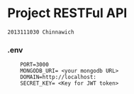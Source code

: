 # Project RESTFul API
``2013111030 Chinnawich``

### .env
```
    PORT=3000
    MONGODB_URI= <your mongodb URL>
    DOMAIN=http://localhost:
    SECRET_KEY= <Key for JWT token>
```





